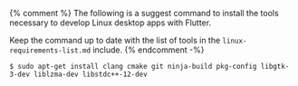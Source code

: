 {% comment %}
  The following is a suggest command to install the tools 
  necessary to develop Linux desktop apps with Flutter.
  
  Keep the command up to date with the list of tools
  in the `linux-requirements-list.md` include.
{% endcomment -%}

```console
$ sudo apt-get install clang cmake git ninja-build pkg-config libgtk-3-dev liblzma-dev libstdc++-12-dev
```
